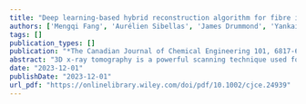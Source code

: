 ```yaml
---
title: "Deep learning‐based hybrid reconstruction algorithm for fibre instance segmentation from 3D x‐ray tomographic images"
authors: ['Mengqi Fang', 'Aurélien Sibellas', 'James Drummond', 'Yankai Cao', 'Andre Phillion', 'Mark Martinez', 'Vijay Kumar Pediredla', 'Bhushan Gopaluni']
tags: []
publication_types: []
publication: "*The Canadian Journal of Chemical Engineering 101, 6817-6826*"
abstract: "3D x-ray tomography is a powerful scanning technique used for generating images of complex fibre structures. A novel machine-learning algorithm to identify and separate individual fibres using 3D images is proposed in this article. The developed four-step hybrid 3D fibre segmentation algorithm involves deep-learning aided semantic segmentation that slices 3D images to create 2D images for fibre extraction, elliptical contour estimation combined with the marker-controlled watershed algorithm for separating fibres from the background area, identifying individual fibres through 3D reconstruction, and, lastly, the 3D object refining approach based on outlier object detection and replacement. The proposed methodology is implemented on a real-time sample of nylon fibre bundle under compression and its 3D x-ray image volume to validate the performance. The results show its superior performance compared to off-the-shelf image processing algorithms in terms of precision, that is, with a validation accuracy greater than 90%, and efficiency, that is, preventing the need for a huge data set and reducing the complexity."
date: "2023-12-01"
publishDate: "2023-12-01"
url_pdf: "https://onlinelibrary.wiley.com/doi/pdf/10.1002/cjce.24939"
---
```

